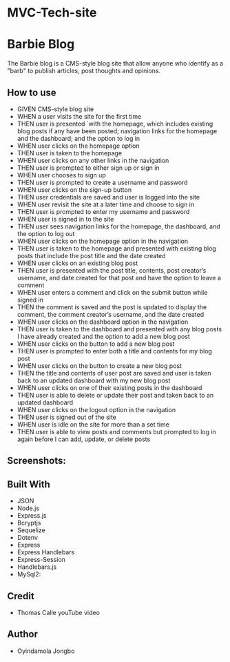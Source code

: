 # MVC-Tech-site

# Barbie Blog
The Barbie blog is a CMS-style blog site that allow anyone who identify as a "barb" to publish articles, post thoughts and opinions.


## How to use
* GIVEN CMS-style blog site
* WHEN a user visits the site for the first time
* THEN user is presented `with the homepage, which includes existing blog posts if any have been posted; navigation links for the homepage and the dashboard; and the option to log in
* WHEN user clicks on the homepage option
* THEN user is taken to the homepage
* WHEN user clicks on any other links in the navigation
* THEN user is prompted to either sign up or sign in
* WHEN user chooses to sign up
* THEN user is prompted to create a username and password
* WHEN user clicks on the sign-up button
* THEN user credentials are saved and user is logged into the site
* WHEN user revisit the site at a later time and choose to sign in
* THEN user is prompted to enter my username and password
* WHEN user is signed in to the site
* THEN user sees navigation links for the homepage, the dashboard, and the option to log out
* WHEN user clicks on the homepage option in the navigation
* THEN user is taken to the homepage and presented with existing blog posts that include the post title and the date created
* WHEN user clicks on an existing blog post
* THEN user is  presented with the post title, contents, post creator’s username, and date created for that post and have the option to leave a comment
* WHEN user enters a comment and click on the submit button while signed in
* THEN the comment is saved and the post is updated to display the comment, the comment creator’s username, and the date created
* WHEN user clicks on the dashboard option in the navigation
* THEN user is taken to the dashboard and presented with any blog posts I have already created and the option to add a new blog post
* WHEN user clicks on the button to add a new blog post
* THEN user is prompted to enter both a title and contents for my blog post
* WHEN user clicks on the button to create a new blog post
* THEN the title and contents of user post are saved and user is taken back to an updated dashboard with my new blog post
* WHEN user clicks on one of their existing posts in the dashboard
* THEN user is able to delete or update their post and taken back to an updated dashboard
* WHEN user clicks on the logout option in the navigation
* THEN user is signed out of the site
* WHEN user is idle on the site for more than a set time
* THEN user is able to view posts and comments but prompted to log in again before I can add, update, or delete posts



## Screenshots:









## Built With
- JSON
- Node.js 
- Express.js
- Bcryptjs
- Sequelize
- Dotenv
- Express
- Express Handlebars
- Express-Session
- Handlebars.js
- MySql2:

## Credit
* Thomas Calle youTube video

## Author
* Oyindamola Jongbo